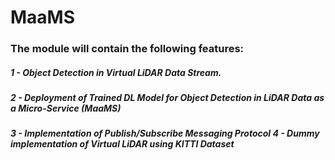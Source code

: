 # MaaMS
### The module will contain the following features: 
##### 1 - Object Detection in Virtual LiDAR Data Stream. 
##### 2 - Deployment of Trained DL Model for Object Detection in LiDAR Data as a Micro-Service (MaaMS) 
##### 3 - Implementation of Publish/Subscribe Messaging Protocol 4 - Dummy implementation of Virtual LiDAR using KITTI Dataset
